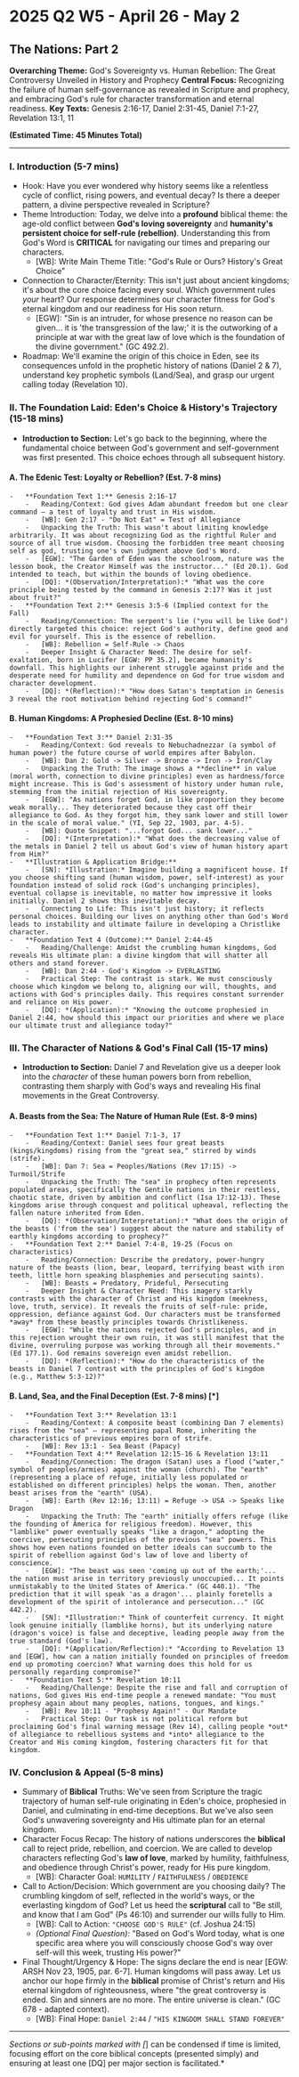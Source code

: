 # 2025 Q2 W5 - April 26 - May 2

## The Nations: Part 2

**Overarching Theme:** God's Sovereignty vs. Human Rebellion: The Great
Controversy Unveiled in History and Prophecy **Central Focus:** Recognizing the
failure of human self-governance as revealed in Scripture and prophecy, and
embracing God's rule for character transformation and eternal readiness. **Key
Texts:** Genesis 2:16-17, Daniel 2:31-45, Daniel 7:1-27, Revelation 13:1, 11

**(Estimated Time: 45 Minutes Total)**

---

### I. Introduction (5-7 mins)

- Hook: Have you ever wondered why history seems like a relentless cycle of
  conflict, rising powers, and eventual decay? Is there a deeper pattern, a
  divine perspective revealed in Scripture?
- Theme Introduction: Today, we delve into a **profound** biblical theme: the
  age-old conflict between **God's loving sovereignty** and **humanity's
  persistent choice for self-rule (rebellion)**. Understanding this from God's
  Word is **CRITICAL** for navigating our times and preparing our characters.
  - [WB]: Write Main Theme Title: "God's Rule or Ours? History's Great Choice"
- Connection to Character/Eternity: This isn't just about ancient kingdoms; it's
  about the core choice facing every soul. Which government rules _your_ heart?
  Our response determines our character fitness for God's eternal kingdom and
  our readiness for His soon return.
  - [EGW]: "Sin is an intruder, for whose presence no reason can be given... it
    is 'the transgression of the law;' it is the outworking of a principle at
    war with the great law of love which is the foundation of the divine
    government." (GC 492.2).
- Roadmap: We'll examine the origin of this choice in Eden, see its consequences
  unfold in the prophetic history of nations (Daniel 2 & 7), understand key
  prophetic symbols (Land/Sea), and grasp our urgent calling today (Revelation
  10).

### II. The Foundation Laid: Eden's Choice & History's Trajectory (15-18 mins)

- **Introduction to Section:** Let's go back to the beginning, where the
  fundamental choice between God's government and self-government was first
  presented. This choice echoes through all subsequent history.

#### A. The Edenic Test: Loyalty or Rebellion? (Est. 7-8 mins)

    -   **Foundation Text 1:** Genesis 2:16-17
        -   Reading/Context: God gives Adam abundant freedom but one clear command – a test of loyalty and trust in His wisdom.
        -   [WB]: Gen 2:17 - "Do Not Eat" = Test of Allegiance
        -   Unpacking the Truth: This wasn't about limiting knowledge arbitrarily. It was about recognizing God as the rightful Ruler and source of all true wisdom. Choosing the forbidden tree meant choosing self as god, trusting one's own judgment above God's Word.
        -   [EGW]: "The Garden of Eden was the schoolroom, nature was the lesson book, the Creator Himself was the instructor..." (Ed 20.1). God intended to teach, but within the bounds of loving obedience.
        -   [DQ]: *(Observation/Interpretation):* "What was the core principle being tested by the command in Genesis 2:17? Was it just about fruit?"
    -   **Foundation Text 2:** Genesis 3:5-6 (Implied context for the Fall)
        -   Reading/Connection: The serpent's lie ("you will be like God") directly targeted this choice: reject God's authority, define good and evil for yourself. This is the essence of rebellion.
        -   [WB]: Rebellion = Self-Rule -> Chaos
        -   Deeper Insight & Character Need: The desire for self-exaltation, born in Lucifer [EGW: PP 35.2], became humanity's downfall. This highlights our inherent struggle against pride and the desperate need for humility and dependence on God for true wisdom and character development.
        -   [DQ]: *(Reflection):* "How does Satan's temptation in Genesis 3 reveal the root motivation behind rejecting God's command?"

#### B. Human Kingdoms: A Prophesied Decline (Est. 8-10 mins)

    -   **Foundation Text 3:** Daniel 2:31-35
        -   Reading/Context: God reveals to Nebuchadnezzar (a symbol of human power) the future course of world empires after Babylon.
        -   [WB]: Dan 2: Gold -> Silver -> Bronze -> Iron -> Iron/Clay
        -   Unpacking the Truth: The image shows a **decline** in value (moral worth, connection to divine principles) even as hardness/force might increase. This is God's assessment of history under human rule, stemming from the initial rejection of His sovereignty.
        -   [EGW]: "As nations forget God, in like proportion they become weak morally... They deteriorated because they cast off their allegiance to God. As they forgot him, they sank lower and still lower in the scale of moral value." (YI, Sep 22, 1903, par. 4-5).
        -   [WB]: Quote Snippet: "...forgot God... sank lower..."
        -   [DQ]: *(Interpretation):* "What does the decreasing value of the metals in Daniel 2 tell us about God's view of human history apart from Him?"
    -   **Illustration & Application Bridge:**
        -   [SN]: *Illustration:* Imagine building a magnificent house. If you choose shifting sand (human wisdom, power, self-interest) as your foundation instead of solid rock (God's unchanging principles), eventual collapse is inevitable, no matter how impressive it looks initially. Daniel 2 shows this inevitable decay.
        -   Connecting to Life: This isn't just history; it reflects personal choices. Building our lives on anything other than God's Word leads to instability and ultimate failure in developing a Christlike character.
    -   **Foundation Text 4 (Outcome):** Daniel 2:44-45
        -   Reading/Challenge: Amidst the crumbling human kingdoms, God reveals His ultimate plan: a divine kingdom that will shatter all others and stand forever.
        -   [WB]: Dan 2:44 - God's Kingdom -> EVERLASTING
        -   Practical Step: The contrast is stark. We must consciously choose which kingdom we belong to, aligning our will, thoughts, and actions with God's principles daily. This requires constant surrender and reliance on His power.
        -   [DQ]: *(Application):* "Knowing the outcome prophesied in Daniel 2:44, how should this impact our priorities and where we place our ultimate trust and allegiance today?"

### III. The Character of Nations & God's Final Call (15-17 mins)

- **Introduction to Section:** Daniel 7 and Revelation give us a deeper look
  into the _character_ of these human powers born from rebellion, contrasting
  them sharply with God's ways and revealing His final movements in the Great
  Controversy.

#### A. Beasts from the Sea: The Nature of Human Rule (Est. 8-9 mins)

    -   **Foundation Text 1:** Daniel 7:1-3, 17
        -   Reading/Context: Daniel sees four great beasts (kings/kingdoms) rising from the "great sea," stirred by winds (strife).
        -   [WB]: Dan 7: Sea = Peoples/Nations (Rev 17:15) -> Turmoil/Strife
        -   Unpacking the Truth: The "sea" in prophecy often represents populated areas, specifically the Gentile nations in their restless, chaotic state, driven by ambition and conflict (Isa 17:12-13). These kingdoms arise through conquest and political upheaval, reflecting the fallen nature inherited from Eden.
        -   [DQ]: *(Observation/Interpretation):* "What does the origin of the beasts ('from the sea') suggest about the nature and stability of earthly kingdoms according to prophecy?"
    -   **Foundation Text 2:** Daniel 7:4-8, 19-25 (Focus on characteristics)
        -   Reading/Connection: Describe the predatory, power-hungry nature of the beasts (lion, bear, leopard, terrifying beast with iron teeth, little horn speaking blasphemies and persecuting saints).
        -   [WB]: Beasts = Predatory, Prideful, Persecuting
        -   Deeper Insight & Character Need: This imagery starkly contrasts with the character of Christ and His kingdom (meekness, love, truth, service). It reveals the fruits of self-rule: pride, oppression, defiance against God. Our characters must be transformed *away* from these beastly principles towards Christlikeness.
        -   [EGW]: "While the nations rejected God's principles, and in this rejection wrought their own ruin, it was still manifest that the divine, overruling purpose was working through all their movements." (Ed 177.1). God remains sovereign even amidst rebellion.
        -   [DQ]: *(Reflection):* "How do the characteristics of the beasts in Daniel 7 contrast with the principles of God's kingdom (e.g., Matthew 5:3-12)?"

#### B. Land, Sea, and the Final Deception (Est. 7-8 mins) [*]

    -   **Foundation Text 3:** Revelation 13:1
        -   Reading/Context: A composite beast (combining Dan 7 elements) rises from the "sea" – representing papal Rome, inheriting the characteristics of previous empires born of strife.
        -   [WB]: Rev 13:1 - Sea Beast (Papacy)
    -   **Foundation Text 4:** Revelation 12:15-16 & Revelation 13:11
        -   Reading/Connection: The dragon (Satan) uses a flood ("water," symbol of peoples/armies) against the woman (church). The "earth" (representing a place of refuge, initially less populated or established on different principles) helps the woman. Then, another beast arises from the "earth" (USA).
        -   [WB]: Earth (Rev 12:16; 13:11) = Refuge -> USA -> Speaks like Dragon
        -   Unpacking the Truth: The "earth" initially offers refuge (like the founding of America for religious freedom). However, this "lamblike" power eventually speaks "like a dragon," adopting the coercive, persecuting principles of the previous "sea" powers. This shows how even nations founded on better ideals can succumb to the spirit of rebellion against God's law of love and liberty of conscience.
        -   [EGW]: "The beast was seen 'coming up out of the earth;'... the nation must arise in territory previously unoccupied... It points unmistakably to the United States of America." (GC 440.1). "The prediction that it will speak 'as a dragon'... plainly foretells a development of the spirit of intolerance and persecution..." (GC 442.2).
        -   [SN]: *Illustration:* Think of counterfeit currency. It might look genuine initially (lamblike horns), but its underlying nature (dragon's voice) is false and deceptive, leading people away from the true standard (God's law).
        -   [DQ]: *(Application/Reflection):* "According to Revelation 13 and [EGW], how can a nation initially founded on principles of freedom end up promoting coercion? What warning does this hold for us personally regarding compromise?"
    -   **Foundation Text 5:** Revelation 10:11
        -   Reading/Challenge: Despite the rise and fall and corruption of nations, God gives His end-time people a renewed mandate: "You must prophesy again about many peoples, nations, tongues, and kings."
        -   [WB]: Rev 10:11 - "Prophesy Again!" - Our Mandate
        -   Practical Step: Our task is not political reform but proclaiming God's final warning message (Rev 14), calling people *out* of allegiance to rebellious systems and *into* allegiance to the Creator and His coming kingdom, fostering characters fit for that kingdom.

### IV. Conclusion & Appeal (5-8 mins)

- Summary of **Biblical** Truths: We've seen from Scripture the tragic
  trajectory of human self-rule originating in Eden's choice, prophesied in
  Daniel, and culminating in end-time deceptions. But we've also seen God's
  unwavering sovereignty and His ultimate plan for an eternal kingdom.
- Character Focus Recap: The history of nations underscores the **biblical**
  call to reject pride, rebellion, and coercion. We are called to develop
  characters reflecting God's **law of love**, marked by humility, faithfulness,
  and obedience through Christ's power, ready for His pure kingdom.
  - [WB]: Character Goal: `HUMILITY` / `FAITHFULNESS` / `OBEDIENCE`
- Call to Action/Decision: Which government are you choosing daily? The
  crumbling kingdom of self, reflected in the world's ways, or the everlasting
  kingdom of God? Let us heed the **scriptural** call to "Be still, and know
  that I am God" (Ps 46:10) and surrender our wills fully to Him.
  - [WB]: Call to Action: `"CHOOSE GOD'S RULE"` (cf. Joshua 24:15)
  - _(Optional Final Question):_ "Based on God's Word today, what is one
    specific area where you will consciously choose God's way over self-will
    this week, trusting His power?"
- Final Thought/Urgency & Hope: The signs declare the end is near [EGW: ARSH Nov
  23, 1905, par. 6-7]. Human kingdoms will pass away. Let us anchor our hope
  firmly in the **biblical** promise of Christ's return and His eternal kingdom
  of righteousness, where "the great controversy is ended. Sin and sinners are
  no more. The entire universe is clean." (GC 678 - adapted context).
  - [WB]: Final Hope: `Daniel 2:44` / `"HIS KINGDOM SHALL STAND FOREVER"`

---

_Sections or sub-points marked with [_] can be condensed if time is limited,
focusing effort on the core biblical concepts (presented simply) and ensuring at
least one [DQ] per major section is facilitated.\*

